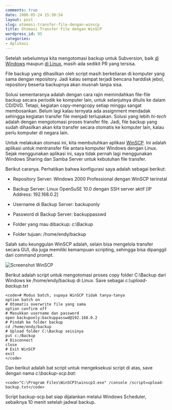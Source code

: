 ```yaml
---
comments: true
date: 2006-05-24 15:50:54
layout: post
slug: otomasi-transfer-file-dengan-winscp
title: Otomasi Transfer File dengan WinSCP
wordpress_id: 95
categories:
- Aplikasi
---
```


Setelah sebelumnya kita mengotomasi backup untuk Subversion, baik [di Windows](http://endy.artivisi.com/blog/aplikasi/subversion-backup-script-untuk-windows/) maupun [di Linux](http://endy.artivisi.com/blog/aplikasi/subversion-backup-dan-restore/), masih ada sedikit PR yang tersisa. 

File backup yang dihasilkan oleh script masih berkeliaran di komputer yang sama dengan repository. Jadi kalau sempat terjadi bencana harddisk jebol, repository beserta backupnya akan musnah tanpa sisa. 

Solusi sementaranya adalah dengan cara rajin memindahkan file-file backup secara periodik ke komputer lain, untuk selanjutnya ditulis ke dalam CD/DVD. 
Tetapi, kegiatan copy-mengcopy setiap minggu sangat membosankan. Belum lagi kalau ternyata ada assignment mendadak sehingga kegiatan transfer file menjadi terlupakan. 
Solusi yang lebih _hi-tech_ adalah dengan mengotomasi proses transfer file. Jadi, file backup yang sudah dihasilkan akan kita transfer secara otomatis ke komputer lain, kalau perlu komputer di negara lain. 

Untuk melakukan otomasi ini, kita membutuhkan aplikasi [WinSCP](http://www.winscp.net). Ini adalah aplikasi untuk mentransfer file antara komputer Windows dengan Linux. Sejak menggunakan aplikasi ini, saya tidak pernah lagi menggunakan Windows Sharing dan Samba Server untuk kebutuhan file transfer.

Berikut caranya. Perhatikan bahwa konfigurasi saya adalah sebagai berikut: 



  
  * Repository Server: Windows 2000 Professional dengan WinSCP terinstal 

  
  * Backup Server: Linux OpenSuSE 10.0 dengan SSH server aktif [IP Address: 192.168.0.2]

  
  * Username di Backup Server: backuponly

  
  * Password di Backup Server: backuppasswd

  
  * Folder yang mau dibackup: c:\Backup

  
  * Folder tujuan: /home/endy/backup



Salah satu keunggulan WinSCP adalah, selain bisa mengelola transfer secara GUI, dia juga memiliki kemampuan scripting, sehingga bisa dipanggil dari command prompt. 

![Screenshot WinSCP](http://endy.artivisi.com/blog/wp-content/uploads/2006/05/winscp.png)

Berikut adalah script untuk mengotomasi proses copy folder C:\Backup dari Windows ke /home/endy/backup di Linux. Save sebagai _c:\upload-backup.txt_

    
    <code># Modus batch, supaya WinSCP tidak tanya-tanya
    option batch on
    # Otomatis overwrite file yang sama
    option confirm off
    # Masukkan username dan password
    open backuponly:backuppasswd@192.168.0.2
    # Pindah ke folder backup
    cd /home/endy/backup
    # Upload folder C:\Backup seisinya
    put c:/Backup 
    # Disconnect
    close
    # Exit WinSCP
    exit
    </code>



Dan berikut adalah bat script untuk mengeksekusi script di atas, save dengan nama _c:\backup-scp.bat_: 

    
    <code>"C:\Program Files\WinSCP3\winscp3.exe" /console /script=upload-backup.txt</code>



Script backup-scp.bat siap dijalankan melalui Windows Scheduler, sebaiknya 10 menit setelah jadwal backup. 
